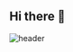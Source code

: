 ## Hi there 👋

![header](https://capsule-render.vercel.app/api?type=venom&color=_custom_gradient&color=0:9796f0,100:fbc7d4&height=200&section=header&text=SeoHyunK&fontSize=60&fontColor=000000&stroke=D7B5FF&strokeWidth=1)

